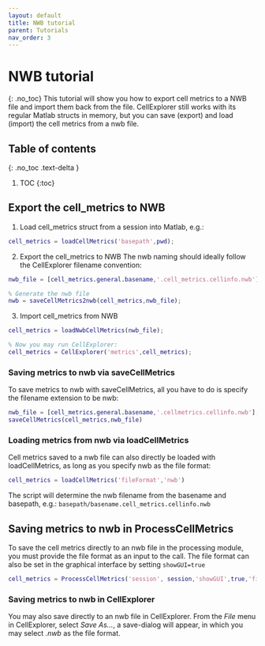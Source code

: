 ```yaml
---
layout: default
title: NWB tutorial
parent: Tutorials
nav_order: 3
---
```

# NWB tutorial
{: .no_toc}
This tutorial will show you how to export cell metrics to a NWB file and import them back from the file. CellExplorer still works with its regular Matlab structs in memory, but you can save (export) and load (import) the cell metrics from a nwb file.

## Table of contents
{: .no_toc .text-delta }

1. TOC
{:toc}

## Export the cell_metrics to NWB

1. Load cell_metrics struct from a session into Matlab, e.g.:

```m
cell_metrics = loadCellMetrics('basepath',pwd);
```

2. Export the cell_metrics to NWB
The nwb naming should ideally follow the CellExplorer filename convention:
```m
nwb_file = [cell_metrics.general.basename,'.cell_metrics.cellinfo.nwb'];

% Generate the nwb file
nwb = saveCellMetrics2nwb(cell_metrics,nwb_file);
```

3. Import cell_metrics from NWB

```m
cell_metrics = loadNwbCellMetrics(nwb_file);

% Now you may run CellExplorer: 
cell_metrics = CellExplorer('metrics',cell_metrics);
```

### Saving metrics to nwb via saveCellMetrics
To save metrics to nwb with saveCellMetrics, all you have to do is specify the filename extension to be nwb:

```m
nwb_file = [cell_metrics.general.basename,'.cellmetrics.cellinfo.nwb'];
saveCellMetrics(cell_metrics,nwb_file)
```

### Loading metrics from nwb via loadCellMetrics
Cell metrics saved to a nwb file can also directly be loaded with loadCellMetrics, as long as you specify nwb as the file format:

```m
cell_metrics = loadCellMetrics('fileFormat','nwb')
```
The script will determine the nwb filename from the basename and basepath, e.g.: `basepath/basename.cell_metrics.cellinfo.nwb`

## Saving metrics to nwb in ProcessCellMetrics
To save the cell metrics directly to an nwb file in the processing module, you must provide the file format as an input to the call. The file format can also be set in the graphical interface by setting `showGUI=true`
```m
cell_metrics = ProcessCellMetrics('session', session,'showGUI',true,'fileFormat','nwb');
```

### Saving metrics to nwb in CellExplorer
You may also save directly to an nwb file in CellExplorer. From the _File_ menu in CellExplorer, select _Save As..._, a save-dialog will appear, in which you may select _.nwb_ as the file format. 
